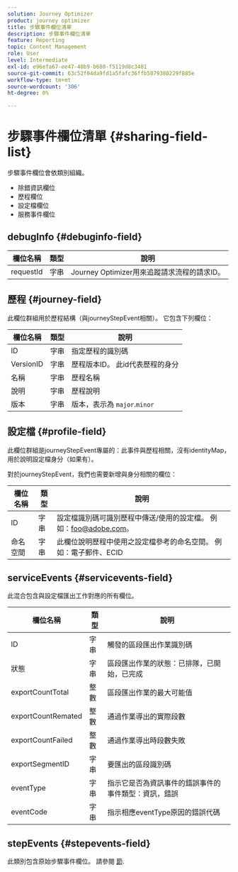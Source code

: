 ```yaml
---
solution: Journey Optimizer
product: journey optimizer
title: 步驟事件欄位清單
description: 步驟事件欄位清單
feature: Reporting
topic: Content Management
role: User
level: Intermediate
exl-id: e96efa67-ee47-40b9-b680-f5119d8c3481
source-git-commit: 63c52f04da9fd1a5fafc36ffb5079380229f885e
workflow-type: tm+mt
source-wordcount: '306'
ht-degree: 0%

---
```


# 步驟事件欄位清單 {#sharing-field-list}

步驟事件欄位會依類別組織。

* 除錯資訊欄位
* 歷程欄位
* 設定檔欄位
* 服務事件欄位

## debugInfo {#debuginfo-field}

| 欄位名稱 | 類型 | 說明 |
|---|---|------------|
| requestId | 字串 | Journey Optimizer用來追蹤請求流程的請求ID。 |

## 歷程 {#journey-field}

此欄位群組用於歷程結構（與journeyStepEvent相關）。 它包含下列欄位：

| 欄位名稱 | 類型 | 說明 |
|---|---|------------|
| ID | 字串 | 指定歷程的識別碼 |
| VersionID | 字串 | 歷程版本ID。 此id代表歷程的身分 |
| 名稱 | 字串 | 歷程名稱 |
| 說明 | 字串 | 歷程說明 |
| 版本 | 字串 | 版本，表示為 `major`.`minor` |

## 設定檔 {#profile-field}

此欄位群組是journeyStepEvent專屬的：此事件與歷程相關，沒有identityMap，用於說明設定檔身分（如果有）。

對於journeyStepEvent，我們也需要新增與身分相關的欄位：

| 欄位名稱 | 類型 | 說明 |
|---|---|------------|
| ID | 字串 | 設定檔識別碼可識別歷程中傳送/使用的設定檔。 例如：foo@adobe.com。 |
| 命名空間 | 字串 | 此欄位說明歷程中使用之設定檔參考的命名空間。 例如：電子郵件、ECID |

## serviceEvents {#servicevents-field}

此混合包含與設定檔匯出工作對應的所有欄位。

| 欄位名稱 | 類型 | 說明 |
|---|---|------------|
| ID | 字串 | 觸發的區段匯出作業識別碼 |
| 狀態 | 字串 | 區段匯出作業的狀態：已排隊，已開始，已完成 |
| exportCountTotal | 整數 | 區段匯出作業的最大可能值 |
| exportCountRemated | 整數 | 通過作業導出的實際段數 |
| exportCountFailed | 整數 | 通過作業導出時段數失敗 |
| exportSegmentID | 字串 | 要匯出的區段識別碼 |
| eventType | 字串 | 指示它是否為資訊事件的錯誤事件的事件類型：資訊，錯誤 |
| eventCode | 字串 | 指示相應eventType原因的錯誤代碼 |

## stepEvents {#stepevents-field}

此類別包含原始步驟事件欄位。 請參閱 [節](../reports/sharing-legacy-fields.md).
